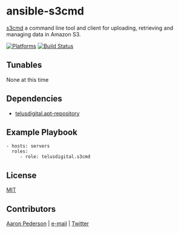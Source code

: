 # ansible-s3cmd

[s3cmd](http://s3tools.org/s3cmd) a command line tool and client for uploading, retrieving and managing data in Amazon S3.

[![Platforms](http://img.shields.io/badge/platforms-ubuntu-lightgrey.svg?style=flat)](#)
[![Build Status](https://travis-ci.org/telusdigital/ansible-s3cmd.svg?branch=master)](https://travis-ci.org/telusdigital/ansible-s3cmd)

Tunables
--------
None at this time

Dependencies
------------
* [telusdigital.apt-repository](https://github.com/telusdigital/ansible-apt-repository/)

Example Playbook
----------------
    - hosts: servers
      roles:
         - role: telusdigital.s3cmd

License
-------
[MIT](https://tldrlegal.com/license/mit-license)

Contributors
------------
[Aaron Pederson](https://aaronpederson.github.io/) | [e-mail](mailto:aaron.pederson@gmail.com) | [Twitter](https://twitter.com/GunFuSamurai)
